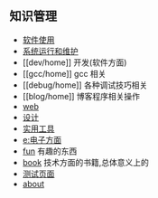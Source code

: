 ## 知识管理


* [软件使用](/soft/home)
* [系统运行和维护](sys-manage/home) 
* [[dev/home]] 开发(软件方面)
* [[gcc/home]] gcc 相关
* [[debug/home]] 各种调试技巧相关
* [[blog/home]] 博客程序相关操作
* [web](web/home) 
* [设计](design/home)
* [实用工具](utility/home) 
* [e:电子方面](avr/home)
* [fun](fun) 有趣的东西
* [book](book) 技术方面的书籍,总体意义上的
* [测试页面](test/home)
* [about](about) 